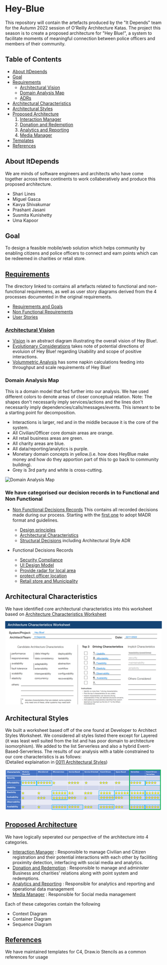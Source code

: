 # Hey-Blue

This repository will contain the artefacts produced by the "It Depends" team for the Autumn 2022 session of O'Reilly Architecture Katas. The project this season is to create a proposed architecture for "Hey Blue!", a system to facilitate moments of meaningful connection between police officers and members of their community.

## Table of Contents
  * [About ItDepends](#about-itdepends)
  * [Goal](#goal)
  * [Requirements](#requirements)
     * [Architectural Vision](#vision)
     * [Domain Analysis Map](#domain-analysis-map)
     * [ADRs](#adrs)
* [Architectural Characteristics](#a-characteristics)
* [Architectural Styles](#a-styles)
* [Proposed Architecture](#solution)
     1. [Interaction Manager](#interaction-manager)
     2. [Donation and Redemption](#donation-redemption)
     3. [Analytics and Reporting](#analytics-reporting)
     4. [Media Manager](#media-manager)
* [Templates](#templates)
* [References](#references)

<a name="about-itdepends"></a>
## About ItDepends

We are minds of software engineers and architects who have come together across three continents to work collaberatively and produce this proposed architecture.

- Shari Lines
- Miguel Gasca
- Kavya Shivakumar
- Prashant Jasani
- Susmita Kunishetty
- Uma Kapoor

<a name="goal"></a>
## Goal
To design a feasible mobile/web solution which helps community by enabling citizens and police officers to connect and earn points which can be redeemed in charities or retail store. 

<a name="requirements"></a>
## [Requirements](Requirements)

The directory linked to contains all artefacts related to functional and non-functional requiremens, as well as user story diagrams derived from the 4 processes documented in the original requirements.

- [Requirements and Goals](Requirements/Requirements_And_Goals.md)
- [Non Functional Requirements](Requirements/Non_Functional_Requirements.md)
- [User Stories](Requirements/UserStories)

<a name="vision"></a>
### [Architectural Vision](Vision%20and%20Context)

- [Vision](Vision%20and%20Context/context%20and%20vision.jpg) is an abstract diagram illustrating the overall vision of Hey Blue!.
- [Evolutionary Considerations](Vision%20and%20Context/Evolutionary%20Considerations.md) takes note of potential directions of evoluion of Hey Blue! regarding Usability and scope of positive interactions.
- [Volummetric Analysis](Vision%20and%20Context/Volumetric.md) has some napkin calculations feeding into throughput and scale requirements of Hey Blue!

<a name="domain-analysis-map"></a>
### Domain Analysis Map
This is a domain model that fed further into our analysis. We hae used different colors to denote areas of closer conceptual relation. 
Note: The shapes don't necessarily imply services/actions and the lines don't necessarily imply dependencies/calls/messages/events. This ismeant to be a starting point for decomposition.
   - Interactions is larger, red and in the middle because it is the core of the system. 
   - All Civilian/Officer core domain areas are orange. 
   - All retail business areas are green. 
   - All charity areas are blue. 
   - All data/reporting/analytics is purple.
   - Monetary domain concepts in yellow.(i.e. how does HeyBlue make money and how do they apportion part of this to go back to community building).
   - Grey is 3rd party and white is cross-cutting.

 ![Domain Analysis Map](https://user-images.githubusercontent.com/12292677/199355846-b5cb2522-c911-4d1f-b6f4-a14d25d30ac5.jpg)

<a name="adrs"></a>
### We have categorised our decision records in to Functional and Non Functional
 - [Non Functional Decisions Records](Non%20Functional%20Decision%20Records/README.md)
      This contains all recorded decisions made during our process. Starting with the [first one](./docs/decisions/0000-use-markdown-any-decision-records.md) to adopt MADR format and guidelines.

     - [Design principles](Non%20Functional%20Decision%20Records/principles/)
     - [Architectural Characteristics](Non%20Functional%20Decision%20Records/characteristics/)
     - [Structural Decisions](Non%20Functional%20Decision%20Records/structure/) including Architectural Style ADR

 - Functional Decisions Records
    - [Security Compliance](Functional%20Decision%20Records/ADR-IM/ADR-011%20We%20will%20store%20minimal%20PII.md)
    - [UI Design Model](Functional%20Decision%20Records/ADR-IM/ADR-012%20Adopt%20UI%20design%20pattern%20MVVM.md)
    - [Provide radar for local area](Functional%20Decision%20Records/ADR-IM/ADR-013%20Provide%20radar%20for%20local%20area.md)
    - [protect officer location](Functional%20Decision%20Records/ADR-IM/ADR-014%20Provide%20design%20option%20to%20protect%20officer%20location.md)
    - [Retail store and Municipality](Functional%20Decision%20Records/ADR-015-hosting-retail-stores-and-municipality.md)

<a name="a-characteristics"></a>
## Architectural Characteristics

We have identified core architectural characteristics into this worksheet based on [Architecture Characteristics Worksheet](https://www.developertoarchitect.com/downloads/architecture-characteristics-worksheet.pdf) 

![ArchitecturalCharacteristics](Non%20Functional%20Decision%20Records/characteristics/ArchitecturalCharecteristics.PNG)

<a name="a-styles"></a>
## Architectural Styles

We built a worksheet based off of the one found at Developer to Architect Styles Worksheet. We considered all styles listed there except for Layered (it was least well suited from the list and has poor domain to architecture isomorphism). We added to the list Serverless and also a hybrid Event-Based-Serverless. The results of our analysis with a table constrained to our core characteristics is as follows:  
(Detailed explaination in [0011 Architectural Styles](Non%20Functional%20Decision%20Records/structure/0011-architectural-style.md))

![StyleToCharacteristicAnalysis](Non%20Functional%20Decision%20Records/structure/ArchitecturalStyleCharacteristicComparisons.png)

<a name="solution"></a>
## [Proposed Architecture](Solution/README.md)

We have logically seperated our perspective of the architecture into 4 categories. 
  <a name="interaction-manager"></a>
   * [Interaction Manager](Solution/Interaction%20Manager/README.md) : 
     Responsible to manage Civilian and Citizen registration and their potential interactions with each other by faciliting proximity detection, interfacing with social media and analytics.
  <a name="donation-redemption"></a>
  * [Donation and Redemption](Solution/Donation%20and%20Redemption/README.md) : Responsible to manage and administer Business and charities' relations along with point system and redemptions.
   <a name="analytics-reporting"></a>
   * [Analytics and Reporting](Solution/Analytics%20and%20Reporting/README.md) : Responsible for analytics and reporting and operational data management
  <a name="media-manager"></a>
  * [Media Manager](Solution/Media%20Manager/README.md) : Responsible for Social media management

Each of these categories contain the following
   * Context Diagram
   * Container Diagram
   * Sequence Diagram

<a name="references"></a>
## [References](Templates)
We have maintained templates for C4, Draw.io Stencils as a common references for usage
